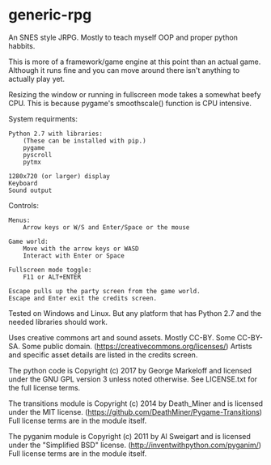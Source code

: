 # generic-rpg
An SNES style JRPG. Mostly to teach myself OOP and proper python habbits.

This is more of a framework/game engine at this point than an actual game.
Although it runs fine and you can move around there isn't anything to actually play yet.

Resizing the window or running in fullscreen mode takes a somewhat beefy CPU.
This is because pygame's smoothscale() function is CPU intensive.

System requirments:

    Python 2.7 with libraries:
        (These can be installed with pip.)
        pygame
        pyscroll
        pytmx
    
    1280x720 (or larger) display
    Keyboard
    Sound output

Controls:
    
    Menus:
        Arrow keys or W/S and Enter/Space or the mouse
    
    Game world:
        Move with the arrow keys or WASD
        Interact with Enter or Space
    
    Fullscreen mode toggle:
        F11 or ALT+ENTER
    
    Escape pulls up the party screen from the game world.
    Escape and Enter exit the credits screen.
    
Tested on Windows and Linux. But any platform that has Python 2.7 and the needed libraries should work.

Uses creative commons art and sound assets. Mostly CC-BY. Some CC-BY-SA. Some public domain.
(https://creativecommons.org/licenses/)
Artists and specific asset details are listed in the credits screen.

The python code is Copyright (c) 2017 by George Markeloff and licensed under the GNU GPL version 3 unless noted otherwise.
See LICENSE.txt for the full license terms.

The transitions module is Copyright (c) 2014 by Death_Miner and is licensed under the MIT license.
(https://github.com/DeathMiner/Pygame-Transitions)
Full license terms are in the module itself.

The pyganim module is Copyright (c) 2011 by Al Sweigart and is licensed under the "Simplified BSD" license.
(http://inventwithpython.com/pyganim/)
Full license terms are in the module itself.
